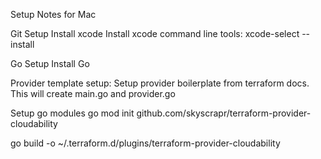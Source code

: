 
Setup Notes for Mac

Git Setup
Install xcode
Install xcode command line tools:
    xcode-select --install

Go Setup
Install Go

Provider template setup:
Setup provider boilerplate from terraform docs. This will create main.go and provider.go

Setup go modules
go mod init github.com/skyscrapr/terraform-provider-cloudability


go build -o ~/.terraform.d/plugins/terraform-provider-cloudability

